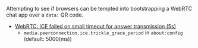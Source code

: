 Attempting to see if browsers can be tempted into bootstrapping a WebRTC chat app over a `data:` QR code.

- [WebRTC: ICE failed on small timeout for answer transmission (5s)](https://bugzilla.mozilla.org/show_bug.cgi?id=1647289)
  - `media.peerconnection.ice.trickle_grace_period` in `about:config` (default: 5000(ms))


